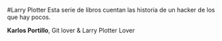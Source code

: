 #Larry Plotter
Esta serie de libros cuentan las historia de un hacker de los que hay pocos.

**Karlos Portillo**, Git lover & Larry Plotter Lover
